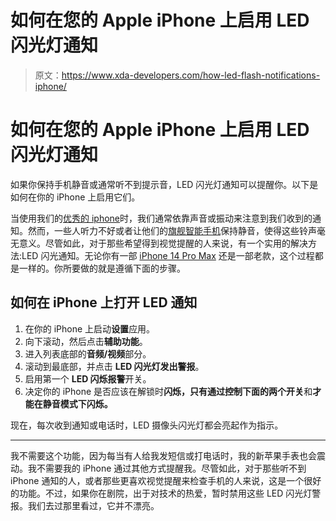 # 如何在您的 Apple iPhone 上启用 LED 闪光灯通知

> 原文：<https://www.xda-developers.com/how-led-flash-notifications-iphone/>

# 如何在您的 Apple iPhone 上启用 LED 闪光灯通知

如果你保持手机静音或通常听不到提示音，LED 闪光灯通知可以提醒你。以下是如何在你的 iPhone 上启用它们。

当使用我们的[优秀的 iphone](http://xda-developers.com/best-iphone)时，我们通常依靠声音或振动来注意到我们收到的通知。然而，一些人听力不好或者让他们的[旗舰智能手机](https://www.xda-developers.com/best-phones/)保持静音，使得这些铃声毫无意义。尽管如此，对于那些希望得到视觉提醒的人来说，有一个实用的解决方法:LED 闪光通知。无论你有一部 [iPhone 14 Pro Max](http://xda-developers.com/apple-iphone-14-pro-max-review) 还是一部老款，这个过程都是一样的。你所要做的就是遵循下面的步骤。

## 如何在 iPhone 上打开 LED 通知

1.  在你的 iPhone 上启动**设置**应用。
2.  向下滚动，然后点击**辅助功能**。
3.  进入列表底部的**音频/视频**部分。
4.  滚动到最底部，并点击 **LED 闪光灯发出警报**。
5.  启用第一个 **LED 闪烁报警**开关。
6.  决定你的 iPhone 是否应该在解锁时**闪烁，只有通过控制下面的两个开关**和**才能在静音模式下闪烁。**

现在，每次收到通知或电话时，LED 摄像头闪光灯都会亮起作为指示。

* * *

我不需要这个功能，因为每当有人给我发短信或打电话时，我的新苹果手表也会震动。我不需要我的 iPhone 通过其他方式提醒我。尽管如此，对于那些听不到 iPhone 通知的人，或者那些更喜欢视觉提醒来检查手机的人来说，这是一个很好的功能。不过，如果你在剧院，出于对技术的热爱，暂时禁用这些 LED 闪光灯警报。我们去过那里看过，它并不漂亮。
